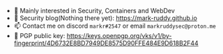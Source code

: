 - 🔬 Mainly interested in Security, Containers and WebDev
- 📖 Security blog(Nothing there yet): <https://mark-ruddy.github.io>
- 📫 Contact me on discord `markr#2547` or email `markruddysec@proton.me`
- 🔑 PGP public key: https://keys.openpgp.org/vks/v1/by-fingerprint/4D6732E8BD7949DE8575D90FFE484E9D618B2F44
